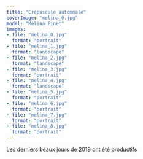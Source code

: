 ```yaml
---
title: "Crépuscule automnale"
coverImage: "melina_0.jpg"
model: "Mélina Finet"
images:
- file: "melina_0.jpg"
  format: "portrait"
- file: "melina_1.jpg"
  format: "landscape"
- file: "melina_2.jpg"
  format: "landscape"
- file: "melina_3.jpg"
  format: "portrait"
- file: "melina_4.jpg"
  format: "landscape"
- file: "melina_5.jpg"
  format: "portrait"
- file: "melina_6.jpg"
  format: "portrait"
- file: "melina_7.jpg"
  format: "portrait"
- file: "melina_8.jpg"
  format: "portrait"
---
```


Les derniers beaux jours de 2019 ont été productifs